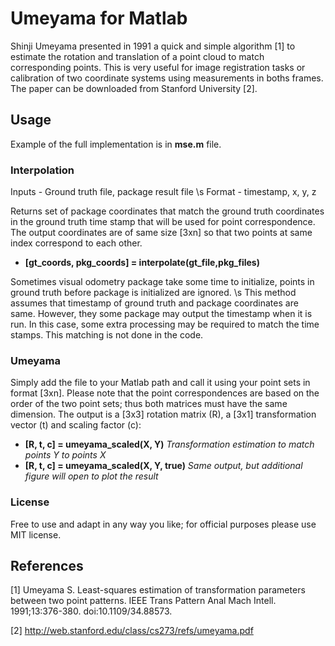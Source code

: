 # Umeyama for Matlab

Shinji Umeyama presented in 1991 a quick and simple algorithm [1] to estimate the rotation and translation of a point cloud to match corresponding points. This is very useful for image registration tasks or calibration of two coordinate systems using measurements in boths frames. The paper can be downloaded from Stanford University [2].

## Usage

Example of the full implementation is in **mse.m** file.

### Interpolation
Inputs - Ground truth file, package result file \s
Format - timestamp, x, y, z

Returns set of package coordinates that match the ground truth coordinates in the ground truth time stamp that will be used for point correspondence. The output coordinates are of same size [3xn]  so that two points at same index correspond to each other. 
- **[gt_coords, pkg_coords] = interpolate(gt_file,pkg_files)**

Sometimes visual odometry package take some time to initialize, points in ground truth before package is initialized are ignored. \s
This method assumes that timestamp of ground truth and package coordinates are same. However, they some package may output the timestamp when it is run. In this case, some extra processing may be required to match the time stamps. This matching is not done in the code.

### Umeyama
Simply add the file to your Matlab path and call it using your point sets in format [3xn]. Please note that the point correspondences are based on the order of the two point sets; thus both matrices must have the same dimension. The output is a [3x3] rotation matrix (R), a [3x1] transformation vector (t) and scaling factor (c):
- **[R, t, c] = umeyama_scaled(X, Y)** *Transformation estimation to match points Y to points X*
- **[R, t, c] = umeyama_scaled(X, Y, true)** *Same output, but additional figure will open to plot the result*

### License
Free to use and adapt in any way you like; for official purposes please use MIT license.

## References
[1] Umeyama S. Least-squares estimation of transformation parameters between two point patterns. IEEE Trans Pattern Anal Mach Intell. 1991;13:376-380. doi:10.1109/34.88573.

[2] http://web.stanford.edu/class/cs273/refs/umeyama.pdf
